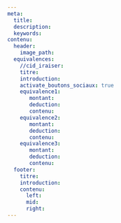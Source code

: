 ```yaml
---
meta:
  title:
  description:
  keywords:
contenu:
  header:
    image_path:
  equivalences:
    //cid_iraiser:
    titre:
    introduction:
    activate_boutons_sociaux: true
    equivalence1:
       montant:
       deduction:
       contenu:
    equivalence2:
       montant:
       deduction:
       contenu:
    equivalence3:
       montant:
       deduction:
       contenu:
  footer:
    titre:
    introduction:
    contenu:
      left:
      mid:
      right:
---
```

